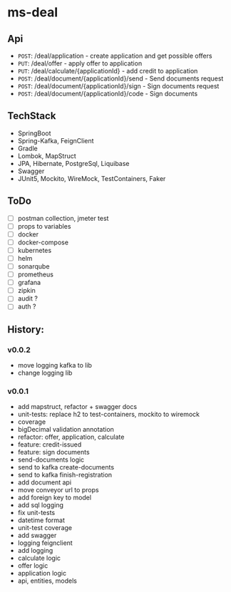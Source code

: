 # ms-deal

## Api

- `POST`: /deal/application - create application and get possible offers
- `PUT`: /deal/offer - apply offer to application
- `PUT`: /deal/calculate/{applicationId} - add credit to application
- `POST`: /deal/document/{applicationId}/send - Send documents request
- `POST`: /deal/document/{applicationId}/sign - Sign documents request
- `POST`: /deal/document/{applicationId}/code - Sign documents

## TechStack

- SpringBoot
- Spring-Kafka, FeignClient
- Gradle
- Lombok, MapStruct
- JPA, Hibernate, PostgreSql, Liquibase
- Swagger
- JUnit5, Mockito, WireMock, TestContainers, Faker

## ToDo

- [ ] postman collection, jmeter test
- [ ] props to variables
- [ ] docker
- [ ] docker-compose
- [ ] kubernetes
- [ ] helm
- [ ] sonarqube
- [ ] prometheus
- [ ] grafana
- [ ] zipkin
- [ ] audit ?
- [ ] auth ?

## History:

### v0.0.2

- move logging kafka to lib
- change logging lib

### v0.0.1

- add mapstruct, refactor + swagger docs
- unit-tests: replace h2 to test-containers, mockito to wiremock
- coverage
- bigDecimal validation annotation
- refactor: offer, application, calculate
- feature: credit-issued
- feature: sign documents
- send-documents logic
- send to kafka create-documents
- send to kafka finish-registration
- add document api
- move conveyor url to props
- add foreign key to model
- add sql logging
- fix unit-tests
- datetime format
- unit-test coverage
- add swagger
- logging feignclient
- add logging
- calculate logic
- offer logic
- application logic
- api, entities, models